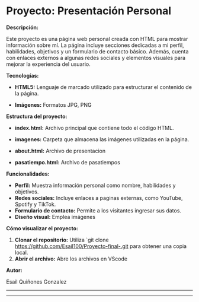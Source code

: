 # Proyecto: Presentación Personal

**Descripción:**

Este proyecto es una página web personal creada con HTML para mostrar información sobre mí. La página incluye secciones dedicadas a mi perfil, habilidades, objetivos y un formulario de contacto básico. Además, cuenta con enlaces externos a algunas redes sociales y elementos visuales para mejorar la experiencia del usuario.

**Tecnologías:**

* **HTML5:** Lenguaje de marcado utilizado para estructurar el contenido de la página.

* **Imágenes:** Formatos JPG, PNG 

**Estructura del proyecto:**

* **index.html:** Archivo principal que contiene todo el código HTML.

* **imagenes:** Carpeta que almacena las imágenes utilizadas en la página.
* **about.html:** Archivo de presentacion
* **pasatiempo.html:** Archivo de pasatiempos

**Funcionalidades:**

* **Perfil:** Muestra información personal como nombre, habilidades y objetivos.
* **Redes sociales:** Incluye enlaces a paginas externas, como YouTube, Spotify y TikTok.
* **Formulario de contacto:** Permite a los visitantes ingresar sus datos.
* **Diseño visual:** Emplea imágenes

**Cómo visualizar el proyecto:**

1. **Clonar el repositorio:** Utiliza `git clone https://github.com/Esail100/Proyecto-final-.git para obtener una copia local.
2. **Abrir el archivo:** Abre los archivos en VScode 




**Autor:**

Esail Quiñones Gonzalez 

---



---

